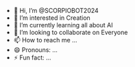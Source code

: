 - 👋 Hi, I’m @SCORPIOBOT2024
- 👀 I’m interested in Creation
- 🌱 I’m currently learning all about AI
- 💞️ I’m looking to collaborate on Everyone
- 📫 How to reach me ...
- 😄 Pronouns: ...
- ⚡ Fun fact: ...

<!---
SCORPIOBOT2024/SCORPIOBOT2024 is a ✨ special ✨ repository because its `README.md` (this file) appears on your GitHub profile.
You can click the Preview link to take a look at your changes.
--->
